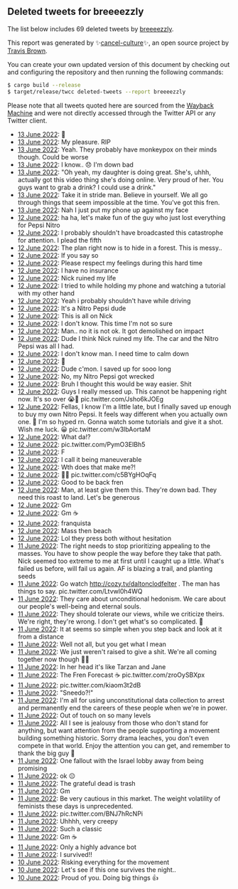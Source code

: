 ## Deleted tweets for breeeezzly

The list below includes 69 deleted tweets by
[breeeezzly](https://twitter.com/breeeezzly).



This report was generated by ✨[cancel-culture](https://github.com/travisbrown/cancel-culture)✨,
an open source project by [Travis Brown](https://twitter.com/travisbrown).

You can create your own updated version of this document by checking out and configuring the
repository and then running the following commands:

```bash
$ cargo build --release
$ target/release/twcc deleted-tweets --report breeeezzly
```

Please note that all tweets quoted here are sourced from the
[Wayback Machine](https://web.archive.org) and were not directly accessed through the Twitter API or
any Twitter client.

* [13 June 2022](https://web.archive.org/web/20220613043942/https://twitter.com/breeeezzly/status/1536206592408006656): 🫡 <!--1536206592408006656-->
* [13 June 2022](https://web.archive.org/web/20220613043645/https://twitter.com/breeeezzly/status/1536205835071672320): My pleasure. RIP <!--1536205835071672320-->
* [13 June 2022](https://web.archive.org/web/20220613025322/https://twitter.com/breeeezzly/status/1536179768663724032): Yeah. They probably have monkeypox on their minds though. Could be worse <!--1536179768663724032-->
* [13 June 2022](https://web.archive.org/web/20220613023027/https://twitter.com/breeeezzly/status/1536173953579896832): I know.. 😞 I'm down bad <!--1536173953579896832-->
* [13 June 2022](https://web.archive.org/web/20220613021201/https://twitter.com/breeeezzly/status/1536169282756911104): "Oh yeah, my daughter is doing great. She's, uhhh, actually got this video thing she's doing online. Very proud of her. You guys want to grab a drink? I could use a drink." <!--1536169282756911104-->
* [13 June 2022](https://web.archive.org/web/20220613015354/https://twitter.com/breeeezzly/status/1536164740141133826): Take it in stride man. Believe in yourself. We all go through things that seem impossible at the time. You've got this fren. <!--1536164740141133826-->
* [13 June 2022](https://web.archive.org/web/20220613002822/https://twitter.com/breeeezzly/status/1536143144181432321): Nah I just put my phone up against my face <!--1536143144181432321-->
* [12 June 2022](https://web.archive.org/web/20220612235707/https://twitter.com/breeeezzly/status/1536135410157555713): ha ha, let's make fun of the guy who just lost everything for Pepsi Nitro <!--1536135410157555713-->
* [12 June 2022](https://web.archive.org/web/20220612233941/https://twitter.com/breeeezzly/status/1536130987016474625): I probably shouldn't have broadcasted this catastrophe for attention. I plead the fifth <!--1536130987016474625-->
* [12 June 2022](https://web.archive.org/web/20220612233210/https://twitter.com/breeeezzly/status/1536129027899006978): The plan right now is to hide in a forest. This is messy.. <!--1536129027899006978-->
* [12 June 2022](https://web.archive.org/web/20220612232703/https://twitter.com/breeeezzly/status/1536127895831252993): If you say so <!--1536127895831252993-->
* [12 June 2022](https://web.archive.org/web/20220612232723/https://twitter.com/breeeezzly/status/1536126349253001216): Please respect my feelings during this hard time <!--1536127175031672832-->
* [12 June 2022](https://web.archive.org/web/20220612232315/https://twitter.com/breeeezzly/status/1536126438377766914): I have no insurance <!--1536126910350217218-->
* [12 June 2022](https://web.archive.org/web/20220612232315/https://twitter.com/breeeezzly/status/1536126438377766914): Nick ruined my life <!--1536126438377766914-->
* [12 June 2022](https://web.archive.org/web/20220612232723/https://twitter.com/breeeezzly/status/1536126349253001216): I tried to while holding my phone and watching a tutorial with my other hand <!--1536126349253001216-->
* [12 June 2022](https://web.archive.org/web/20220612224708/https://twitter.com/breeeezzly/status/1536117750011248642): Yeah i probably shouldn't have while driving <!--1536117750011248642-->
* [12 June 2022](https://web.archive.org/web/20220612223531/https://twitter.com/breeeezzly/status/1536114822772932614): It's a Nitro Pepsi dude <!--1536114822772932614-->
* [12 June 2022](https://web.archive.org/web/20220612223421/https://twitter.com/breeeezzly/status/1536114645928378371): This is all on Nick <!--1536114645928378371-->
* [12 June 2022](https://web.archive.org/web/20220612223257/https://twitter.com/breeeezzly/status/1536114320362332161): I don't know. This time I'm not so sure <!--1536114320362332161-->
* [12 June 2022](https://web.archive.org/web/20220612223247/https://twitter.com/breeeezzly/status/1536114163340259328): Man.. no it is not ok. It got demolished on impact <!--1536114163340259328-->
* [12 June 2022](https://web.archive.org/web/20220612222725/https://twitter.com/breeeezzly/status/1536112804733804544): Dude I think Nick ruined my life. The car and the Nitro Pepsi was all I had. <!--1536112804733804544-->
* [12 June 2022](https://web.archive.org/web/20220612222552/https://twitter.com/breeeezzly/status/1536112287051878400): I don't know man. I need time to calm down <!--1536112287051878400-->
* [12 June 2022](https://web.archive.org/web/20220612222328/https://twitter.com/breeeezzly/status/1536111722699923462): 🤦 <!--1536111722699923462-->
* [12 June 2022](https://web.archive.org/web/20220612222232/https://twitter.com/breeeezzly/status/1536111644463480833): Dude c'mon. I saved up for sooo long <!--1536111644463480833-->
* [12 June 2022](https://web.archive.org/web/20220612222245/https://twitter.com/breeeezzly/status/1536111544010002437): No, my Nitro Pepsi got wrecked <!--1536111544010002437-->
* [12 June 2022](https://web.archive.org/web/20220612222119/https://twitter.com/breeeezzly/status/1536111313008660481): Bruh I thought this would be way easier. Shit <!--1536111313008660481-->
* [12 June 2022](https://web.archive.org/web/20220612221807/https://twitter.com/breeeezzly/status/1536110564170252288): Guys I really messed up. This cannot be happening right now. It's so over 😭💯 pic.twitter.com/Jsho6kJOEg <!--1536110564170252288-->
* [12 June 2022](https://web.archive.org/web/20220612221022/https://twitter.com/breeeezzly/status/1536108496290193408): Fellas, I know I'm a little late, but I finally saved up enough to buy my own Nitro Pepsi. It feels way different when you actually own one. 🤑 I'm so hyped rn. Gonna watch some tutorials and give it a shot. Wish me luck. 😀 pic.twitter.com/w3lbAortaM <!--1536108496290193408-->
* [12 June 2022](https://web.archive.org/web/20220612213838/https://twitter.com/breeeezzly/status/1536100537665560579): What da!? <!--1536100537665560579-->
* [12 June 2022](https://web.archive.org/web/20220612164901/https://twitter.com/breeeezzly/status/1536026998815981571): pic.twitter.com/PymO3EIBh5 <!--1536026998815981571-->
* [12 June 2022](https://web.archive.org/web/20220612162122/https://twitter.com/breeeezzly/status/1536020586727604225): F <!--1536020586727604225-->
* [12 June 2022](https://web.archive.org/web/20220612160605/https://twitter.com/breeeezzly/status/1536016906188120065): I call it being maneuverable <!--1536016906188120065-->
* [12 June 2022](https://web.archive.org/web/20220612155656/https://twitter.com/breeeezzly/status/1536014655386177536): Wth does that make me?! <!--1536014655386177536-->
* [12 June 2022](https://web.archive.org/web/20220612155500/https://twitter.com/breeeezzly/status/1536014114341928965): 🤜🤛 pic.twitter.com/c5BYgHOqFq <!--1536014114341928965-->
* [12 June 2022](https://web.archive.org/web/20220612134701/https://twitter.com/breeeezzly/status/1535981848655953922): Good to be back fren <!--1535981848655953922-->
* [12 June 2022](https://web.archive.org/web/20220612134412/https://twitter.com/breeeezzly/status/1535981070230949889): Man, at least give them this. They're down bad. They need this roast to land. Let's be generous <!--1535981070230949889-->
* [12 June 2022](https://web.archive.org/web/20220612133818/https://twitter.com/breeeezzly/status/1535979674181976067): Gm <!--1535979674181976067-->
* [12 June 2022](https://web.archive.org/web/20220612131920/https://twitter.com/breeeezzly/status/1535974804871839752): Gm ☕ <!--1535974804871839752-->
* [12 June 2022](https://web.archive.org/web/20220612125740/https://twitter.com/breeeezzly/status/1535969272987586560): franquista <!--1535969272987586560-->
* [12 June 2022](https://web.archive.org/web/20220612125400/https://twitter.com/breeeezzly/status/1535968592180695041): Mass then beach <!--1535968592180695041-->
* [12 June 2022](https://web.archive.org/web/20220612034627/https://twitter.com/breeeezzly/status/1535830792718499845): Lol they press both without hesitation <!--1535830792718499845-->
* [11 June 2022](https://web.archive.org/web/20220611221605/https://twitter.com/breeeezzly/status/1535747510047842305): The right needs to stop prioritizing appealing to the masses. You have to show people the way before they take that path. Nick seemed too extreme to me at first until I caught up a little. What's failed us before, will fail us again. AF is blazing a trail, and planting seeds <!--1535747510047842305-->
* [11 June 2022](https://web.archive.org/web/20220611212736/https://twitter.com/breeeezzly/status/1535734611036323843): Go watch  http://cozy.tv/daltonclodfelter . The man has things to say. pic.twitter.com/Ltvwl0h4WQ <!--1535734611036323843-->
* [11 June 2022](https://web.archive.org/web/20220611203012/https://twitter.com/breeeezzly/status/1535720895804743682): They care about unconditional hedonism. We care about our people's well-being and eternal souls. <!--1535720895804743682-->
* [11 June 2022](https://web.archive.org/web/20220611185212/https://twitter.com/breeeezzly/status/1535696309025488898): They should tolerate our views, while we criticize theirs. We're right, they're wrong. I don't get what's so complicated. 🤷 <!--1535696309025488898-->
* [11 June 2022](https://web.archive.org/web/20220611184850/https://twitter.com/breeeezzly/status/1535695456826806272): It at seems so simple when you step back and look at it from a distance <!--1535695456826806272-->
* [11 June 2022](https://web.archive.org/web/20220611184501/https://twitter.com/breeeezzly/status/1535694389841911810): Well not all, but you get what I mean <!--1535694389841911810-->
* [11 June 2022](https://web.archive.org/web/20220611184305/https://twitter.com/breeeezzly/status/1535694021875666945): We just weren't raised to give a shit. We're all coming together now though 🤜🤛 <!--1535694021875666945-->
* [11 June 2022](https://web.archive.org/web/20220611183258/https://twitter.com/breeeezzly/status/1535691442680745989): In her head it's like Tarzan and Jane <!--1535691442680745989-->
* [11 June 2022](https://web.archive.org/web/20220611175832/https://twitter.com/breeeezzly/status/1535682826460442624): The Fren Forecast ☕ pic.twitter.com/zroOySBXpx <!--1535682826460442624-->
* [11 June 2022](https://web.archive.org/web/20220611174133/https://twitter.com/breeeezzly/status/1535678539114094593): pic.twitter.com/kiaom3t2dB <!--1535678539114094593-->
* [11 June 2022](https://web.archive.org/web/20220611173554/https://twitter.com/breeeezzly/status/1535677057677631488): "Sneedo?!" <!--1535677057677631488-->
* [11 June 2022](https://web.archive.org/web/20220611172341/https://twitter.com/breeeezzly/status/1535674075871420416): I'm all for using unconstitutional data collection to arrest and permanently end the careers of these people when we're in power. <!--1535674075871420416-->
* [11 June 2022](https://web.archive.org/web/20220611171559/https://twitter.com/breeeezzly/status/1535672090765950978): Out of touch on so many levels <!--1535672090765950978-->
* [11 June 2022](https://web.archive.org/web/20220611165949/https://twitter.com/breeeezzly/status/1535667918935101441): All I see is jealousy from those who don't stand for anything, but want attention from the people supporting a movement building something historic. Sorry drama leaches, you don't even compete in that world. Enjoy the attention you can get, and remember to thank the big guy 🔪 <!--1535667918935101441-->
* [11 June 2022](https://web.archive.org/web/20220611162534/https://twitter.com/breeeezzly/status/1535658409072250881): One fallout with the Israel lobby away from being promising <!--1535658409072250881-->
* [11 June 2022](https://web.archive.org/web/20220611155742/https://twitter.com/breeeezzly/status/1535652361657536512): ok 😐 <!--1535652361657536512-->
* [11 June 2022](https://web.archive.org/web/20220611155742/https://twitter.com/breeeezzly/status/1535652361657536512): The grateful dead is trash <!--1535650782460231681-->
* [11 June 2022](https://web.archive.org/web/20220611154737/https://twitter.com/breeeezzly/status/1535649792558342146): Gm <!--1535649792558342146-->
* [11 June 2022](https://web.archive.org/web/20220611152722/https://twitter.com/breeeezzly/status/1535644830977691648): Be very cautious in this market. The weight volatility of feminists these days is unprecedented. <!--1535644830977691648-->
* [11 June 2022](https://web.archive.org/web/20220611150846/https://twitter.com/breeeezzly/status/1535639962850312192): pic.twitter.com/BNJ7hRcNPi <!--1535639962850312192-->
* [11 June 2022](https://web.archive.org/web/20220611145420/https://twitter.com/breeeezzly/status/1535636495289266176): Uhhhh, very creepy <!--1535636495289266176-->
* [11 June 2022](https://web.archive.org/web/20220611140255/https://twitter.com/breeeezzly/status/1535623344942350336): Such a classic <!--1535623344942350336-->
* [11 June 2022](https://web.archive.org/web/20220611135853/https://twitter.com/breeeezzly/status/1535622544354689024): Gm ☕ <!--1535622544354689024-->
* [11 June 2022](https://web.archive.org/web/20220611135837/https://twitter.com/breeeezzly/status/1535622335713415168): Only a highly advance bot <!--1535622335713415168-->
* [11 June 2022](https://web.archive.org/web/20220611133221/https://twitter.com/breeeezzly/status/1535615838350462979): I survived!! <!--1535615838350462979-->
* [10 June 2022](https://web.archive.org/web/20220610183952/https://twitter.com/breeeezzly/status/1535329555661180930): Risking everything for the movement <!--1535329555661180930-->
* [10 June 2022](https://web.archive.org/web/20220610183117/https://twitter.com/breeeezzly/status/1535328483383156739): Let's see if this one survives the night.. <!--1535328483383156739-->
* [10 June 2022](https://web.archive.org/web/20220610182854/https://twitter.com/breeeezzly/status/1535327932327022593): Proud of you. Doing big things 👍 <!--1535327932327022593-->
